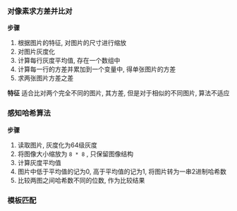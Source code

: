 
### 对像素求方差并比对

**步骤**
1. 根据图片的特征, 对图片的尺寸进行缩放
2. 对图片灰度化
3. 计算每行灰度平均值, 存在一个数组中
4. 计算每一行的方差并累加到一个变量中, 得单张图片的方差
5. 求两张图片方差之差

**特征**
适合比对两个完全不同的图片, 其方差, 但是对于相似的不同图片, 算法不适应

### 感知哈希算法

**步骤**
1. 读取图片, 灰度化为64级灰度
2. 将图像大小缩放为 `8 * 8` , 只保留图像结构
3. 计算灰度平均值
4. 图片中低于平均值的记为0, 高于平均值的记为1, 将图片转为一串2进制哈希数
5. 比较两图之间哈希数不同的位数, 作为比较结果


### 模板匹配


